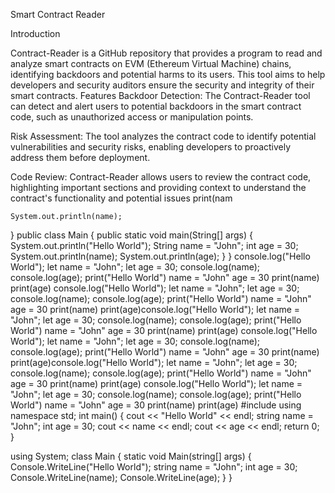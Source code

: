 Smart Contract Reader

Introduction

Contract-Reader is a GitHub repository that provides a program to read and analyze smart contracts on EVM (Ethereum Virtual Machine) chains, identifying backdoors and potential harms to its users. 
This tool aims to help developers and security auditors ensure the security and integrity of their smart contracts.
Features
Backdoor Detection: The Contract-Reader tool can detect and alert users to potential backdoors in the smart contract code, such as unauthorized access or manipulation points.

Risk Assessment: The tool analyzes the contract code to identify potential vulnerabilities and security risks, enabling developers to proactively address them before deployment.

Code Review: Contract-Reader allows users to review the contract code, highlighting important sections and providing context to understand the contract's functionality and potential issues
print(nam

    System.out.println(name);
  }
public class Main {
  public static void main(String[] args) {
    System.out.println("Hello World");
    String name = "John";
    int age = 30;
    System.out.println(name);
    System.out.println(age);
  }
}
console.log("Hello World");
let name = "John";
let age = 30;
console.log(name);
console.log(age);
print("Hello World")
name = "John"
age = 30
print(name)
print(age)
console.log("Hello World");
let name = "John";
let age = 30;
console.log(name);
console.log(age);
print("Hello World")
name = "John"
age = 30
print(name)
print(age)console.log("Hello World");
let name = "John";
let age = 30;
console.log(name);
console.log(age);
print("Hello World")
name = "John"
age = 30
print(name)
print(age)
console.log("Hello World");
let name = "John";
let age = 30;
console.log(name);
console.log(age);
print("Hello World")
name = "John"
age = 30
print(name)
print(age)console.log("Hello World");
let name = "John";
let age = 30;
console.log(name);
console.log(age);
print("Hello World")
name = "John"
age = 30
print(name)
print(age)
console.log("Hello World");
let name = "John";
let age = 30;
console.log(name);
console.log(age);
print("Hello World")
name = "John"
age = 30
print(name)
print(age)
#include <iostream>
using namespace std;
int main() {
  cout << "Hello World" << endl;
  string name = "John";
  int age = 30;
  cout << name << endl;
  cout << age << endl;
  return 0;
}

using System;
class Main {
  static void Main(string[] args) {
    Console.WriteLine("Hello World");
    string name = "John";
    int age = 30;
    Console.WriteLine(name);
    Console.WriteLine(age);
  }
}

